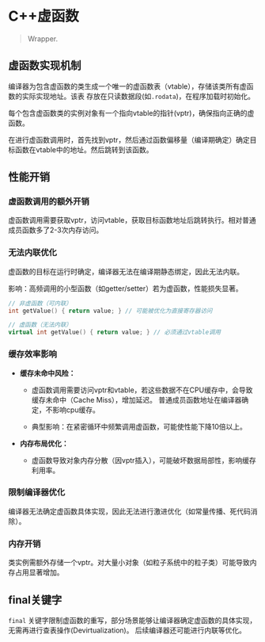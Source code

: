 # C++虚函数

> Wrapper.

## 虚函数实现机制

编译器为包含虚函数的类生成一个唯一的虚函数表（vtable），存储该类所有虚函数的实际实现地址。该表
存放在只读数据段(如`.rodata`)，在程序加载时初始化。

每个包含虚函数类的实例对象有一个指向vtable的指针(vptr)，确保指向正确的虚函数。

在进行虚函数调用时，首先找到vptr，然后通过函数偏移量（编译期确定）确定目标函数在vtable中的地址。然后跳转到该函数。

## 性能开销

### 虚函数调用的额外开销

虚函数调用需要获取vptr，访问vtable，获取目标函数地址后跳转执行。相对普通成员函数多了2-3次内存访问。

### 无法内联优化

虚函数的目标在运行时确定，编译器无法在编译期静态绑定，因此无法内联。

影响：高频调用的小型函数（如getter/setter）若为虚函数，性能损失显著。

```cpp
// 非虚函数（可内联）
int getValue() { return value; } // 可能被优化为直接寄存器访问

// 虚函数（无法内联）
virtual int getValue() { return value; } // 必须通过vtable调用
```

### 缓存效率影响

- **缓存未命中风险：**

    - 虚函数调用需要访问vptr和vtable，若这些数据不在CPU缓存中，会导致缓存未命中（Cache Miss），增加延迟。
    普通成员函数地址在编译器确定，不影响cpu缓存。

    - 典型影响：在紧密循环中频繁调用虚函数，可能使性能下降10倍以上。

- **内存布局优化：**

    - 虚函数导致对象内存分散（因vptr插入），可能破坏数据局部性，影响缓存利用率。

### 限制编译器优化

编译器无法确定虚函数具体实现，因此无法进行激进优化（如常量传播、死代码消除）。

### 内存开销

类实例需额外存储一个vptr。对大量小对象（如粒子系统中的粒子类）可能导致内存占用显著增加。

## final关键字

`final` 关键字限制虚函数的重写，部分场景能够让编译器确定虚函数的具体实现，无需再进行查表操作(Devirtualization)。
后续编译器还可能进行内联等优化。
